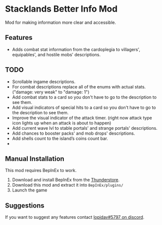 

# Stacklands Better Info Mod
Mod for making information more clear and accessible.
## Features

 - Adds combat stat information from the cardoplegia to villagers', equipables', and hostile mobs' descriptions. 

##  TODO

 - Scrollable ingame descriptions.
 - For combat descriptions replace all of the enums with actual stats. ("damage: very weak" to "damage: 1")
 - Add combat stats to a card so you don't have to go to the description to see them.
 - Add visual indicators of special hits to a card so you don't have to go to the description to see them.
 - Improve the visual indicator of the attack timer. (right now attack type icon lights up when an attack is about to happen) 
 - Add current wave lvl to stable portals' and strange portals' descriptions.
 - Add chances to booster packs' and mob drops' descriptions.
 - Add shells count to the island’s coins count bar.
 - 
## Manual Installation

This mod requires BepInEx to work.
1.  Download and install BepInEx from the  [Thunderstore](https://stacklands.thunderstore.io/package/BepInEx/BepInExPack_Stacklands/).
2.  Download this mod and extract it into  `BepInEx/plugins/`
3.  Launch the game

## Suggestions
If you want to suggest any features contact [lopidav#5797 on discord](https://discord.com/users/357116721812865025).
